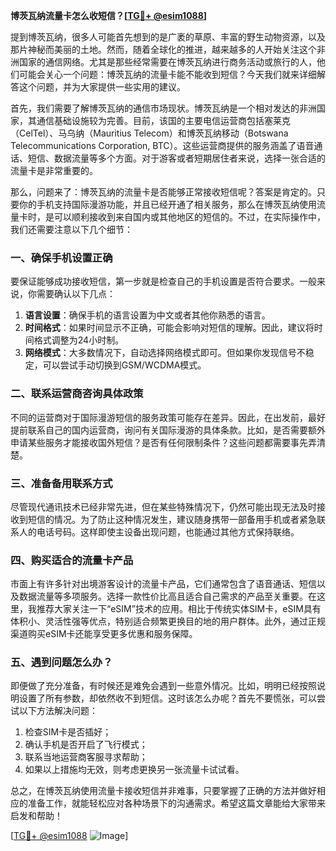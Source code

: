 **博茨瓦纳流量卡怎么收短信？[[TG💪+ @esim1088](https://t.me/s/esim1088)]**

提到博茨瓦纳，很多人可能首先想到的是广袤的草原、丰富的野生动物资源，以及那片神秘而美丽的土地。然而，随着全球化的推进，越来越多的人开始关注这个非洲国家的通信网络。尤其是那些经常需要在博茨瓦纳进行商务活动或旅行的人，他们可能会关心一个问题：博茨瓦纳的流量卡能不能收到短信？今天我们就来详细解答这个问题，并为大家提供一些实用的建议。

首先，我们需要了解博茨瓦纳的通信市场现状。博茨瓦纳是一个相对发达的非洲国家，其通信基础设施较为完善。目前，该国的主要电信运营商包括塞莱克（CelTel）、马乌纳（Mauritius Telecom）和博茨瓦纳移动（Botswana Telecommunications Corporation, BTC）。这些运营商提供的服务涵盖了语音通话、短信、数据流量等多个方面。对于游客或者短期居住者来说，选择一张合适的流量卡是非常重要的。

那么，问题来了：博茨瓦纳的流量卡是否能够正常接收短信呢？答案是肯定的。只要你的手机支持国际漫游功能，并且已经开通了相关服务，那么在博茨瓦纳使用流量卡时，是可以顺利接收到来自国内或其他地区的短信的。不过，在实际操作中，我们还需要注意以下几个细节：

### 一、确保手机设置正确

要保证能够成功接收短信，第一步就是检查自己的手机设置是否符合要求。一般来说，你需要确认以下几点：
1. **语言设置**：确保手机的语言设置为中文或者其他你熟悉的语言。
2. **时间格式**：如果时间显示不正确，可能会影响对短信的理解。因此，建议将时间格式调整为24小时制。
3. **网络模式**：大多数情况下，自动选择网络模式即可。但如果你发现信号不稳定，可以尝试手动切换到GSM/WCDMA模式。

### 二、联系运营商咨询具体政策

不同的运营商对于国际漫游短信的服务政策可能存在差异。因此，在出发前，最好提前联系自己的国内运营商，询问有关国际漫游的具体条款。比如，是否需要额外申请某些服务才能接收国外短信？是否有任何限制条件？这些问题都需要事先弄清楚。

### 三、准备备用联系方式

尽管现代通讯技术已经非常先进，但在某些特殊情况下，仍然可能出现无法及时接收到短信的情况。为了防止这种情况发生，建议随身携带一部备用手机或者紧急联系人的电话号码。这样即使主设备出现问题，也能通过其他方式保持联络。

### 四、购买适合的流量卡产品

市面上有许多针对出境游客设计的流量卡产品，它们通常包含了语音通话、短信以及数据流量等多项服务。选择一款性价比高且适合自己需求的产品至关重要。在这里，我推荐大家关注一下“eSIM”技术的应用。相比于传统实体SIM卡，eSIM具有体积小、灵活性强等优点，特别适合频繁更换目的地的用户群体。此外，通过正规渠道购买eSIM卡还能享受更多优惠和服务保障。

### 五、遇到问题怎么办？

即便做了充分准备，有时候还是难免会遇到一些意外情况。比如，明明已经按照说明设置了所有参数，却依然收不到短信。这时该怎么办呢？首先不要慌张，可以尝试以下方法解决问题：
1. 检查SIM卡是否插好；
2. 确认手机是否开启了飞行模式；
3. 联系当地运营商客服寻求帮助；
4. 如果以上措施均无效，则考虑更换另一张流量卡试试看。

总之，在博茨瓦纳使用流量卡接收短信并非难事，只要掌握了正确的方法并做好相应的准备工作，就能轻松应对各种场景下的沟通需求。希望这篇文章能给大家带来启发和帮助！

[[TG💪+ @esim1088](https://t.me/s/esim1088) ![Image](https://i.postimg.cc/4NQfJmqS/Snipaste-2025-05-13-00-14-12.png)]